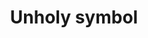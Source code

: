 ---
layout: item
title: Unholy symbol
item-id: 1724
datatable: true
id: 1724
name: "Unholy symbol"
members: true
lowalch: 80
highalch: 120
examine: "An unholy symbol of Zamorak."
monsters:
  - id: 5862
    name: "Cerberus"
    members: true
    combat_level: 318
    wiki_url: "https://oldschool.runescape.wiki/w/Cerberus"
    drops:
      - quantity: "1"
        rarity: 0.0390625
        drop_requirements: null
---